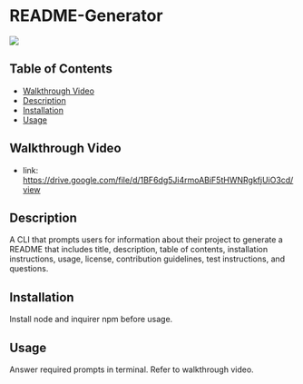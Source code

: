 # README-Generator
![](https://i.gyazo.com/66a89c4719436a45961d2e0a5d7867fe.png)

## Table of Contents
  - [Walkthrough Video](#walkthrough-video)
  - [Description](#description)
  - [Installation](#installation)
  - [Usage](#usage)

## Walkthrough Video
- link: https://drive.google.com/file/d/1BF6dg5Ji4rmoABiF5tHWNRgkfjUiO3cd/view

## Description
A CLI that prompts users for information about their project to generate a README that includes title, description, table of contents, installation instructions, usage, license, contribution guidelines, test instructions, and questions. 

## Installation 
Install node and inquirer npm before usage. 

## Usage
Answer required prompts in terminal. Refer to walkthrough video.
